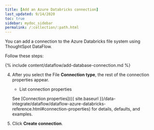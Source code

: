 ```yaml
---
title: [Add an Azure Databricks connection]
last_updated: 9/14/2020
toc: true
sidebar: mydoc_sidebar
permalink: /:collection/:path.html
---
```

You can add a connection to the Azure Databricks file system using ThoughtSpot DataFlow.

Follow these steps:

{% include content/dataflow/add-database-connection.md %}

4. After you select the File **Connection type**, the rest of the connection properties appear.


   * List connection properties

   See [Connection properties]({{ site.baseurl }}/data-integrate/dataflow/dataflow-azure-databricks-reference.html#connection-properties) for details, defaults, and examples.

5. Click **Create connection**.   
